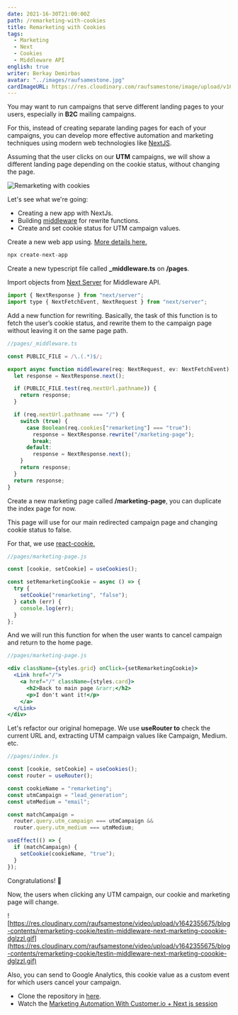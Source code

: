 ```yaml
---
date: 2021-16-30T21:00:00Z
path: /remarketing-with-cookies
title: Remarketing with Cookies
tags:
  - Marketing
  - Next
  - Cookies
  - Middleware API
english: true
writer: Berkay Demirbas
avatar: "../images/raufsamestone.jpg"
cardImageURL: https://res.cloudinary.com/raufsamestone/image/upload/v1642357843/blog-contents/remarketing-cookie/ofraawmgxed6k7wz1gkv.png
---
```


You may want to run campaigns that serve different landing pages to your users, especially in **B2C** mailing campaigns.

For this, instead of creating separate landing pages for each of your campaigns, you can develop more effective automation and marketing techniques using modern web technologies like [NextJS](https://nextjs.org/).

Assuming that the user clicks on our **UTM** campaigns, we will show a different landing page depending on the cookie status, without changing the page.

![Remarketing with cookies](https://res.cloudinary.com/raufsamestone/image/upload/v1642353975/blog-contents/remarketing-cookie/pg5hxxbpqsvmhncor0ub.png)

Let's see what we're going:

- Creating a new app with NextJs.
- Building [middleware](https://nextjs.org/docs/middleware) for rewrite functions.
- Create and set cookie status for UTM campaign values.

Create a new web app using. [More details here.](https://nextjs.org/learn/basics/create-nextjs-app/setup)

```jsx
npx create-next-app
```

Create a new typescript file called **\_middleware.ts** on **/pages**.

Import objects from [Next Server](https://nextjs.org/docs/api-reference/next/server) for Middleware API.

```jsx
import { NextResponse } from "next/server";
import type { NextFetchEvent, NextRequest } from "next/server";
```

Add a new function for rewriting. Basically, the task of this function is to fetch the user’s cookie status, and rewrite them to the campaign page without leaving it on the same page path.

```jsx
//pages/_middleware.ts

const PUBLIC_FILE = /\.(.*)$/;

export async function middleware(req: NextRequest, ev: NextFetchEvent) {
  let response = NextResponse.next();

  if (PUBLIC_FILE.test(req.nextUrl.pathname)) {
    return response;
  }

  if (req.nextUrl.pathname === "/") {
    switch (true) {
      case Boolean(req.cookies["remarketing"] === "true"):
        response = NextResponse.rewrite("/marketing-page");
        break;
      default:
        response = NextResponse.next();
    }
    return response;
  }
  return response;
}
```

Create a new marketing page called **/marketing-page**, you can duplicate the index page for now.

This page will use for our main redirected campaign page and changing cookie status to false.

For that, we use [react-cookie.](https://www.npmjs.com/package/react-cookie)

```jsx
//pages/marketing-page.js

const [cookie, setCookie] = useCookies();

const setRemarketingCookie = async () => {
  try {
    setCookie("remarketing", "false");
  } catch (err) {
    console.log(err);
  }
};
```

And we will run this function for when the user wants to cancel campaign and return to the home page.

```jsx
//pages/marketing-page.js

<div className={styles.grid} onClick={setRemarketingCookie}>
  <Link href="/">
    <a href="/" className={styles.card}>
      <h2>Back to main page &rarr;</h2>
      <p>I don't want it!</p>
    </a>
  </Link>
</div>
```

Let's refactor our original homepage. We use **useRouter to** check the current URL and, extracting UTM campaign values like Campaign, Medium. etc.

```jsx
//pages/index.js

const [cookie, setCookie] = useCookies();
const router = useRouter();

const cookieName = "remarketing";
const utmCampaign = "lead_generation";
const utmMedium = "email";

const matchCampaign =
  router.query.utm_campaign === utmCampaign &&
  router.query.utm_medium === utmMedium;

useEffect(() => {
  if (matchCampaign) {
    setCookie(cookieName, "true");
  }
});
```

Congratulations! 🎉

Now, the users when clicking any UTM campaign, our cookie and marketing page will change.

![https://res.cloudinary.com/raufsamestone/video/upload/v1642355675/blog-contents/remarketing-cookie/testin-middleware-next-marketing-coookie-dglzzl.gif](https://res.cloudinary.com/raufsamestone/video/upload/v1642355675/blog-contents/remarketing-cookie/testin-middleware-next-marketing-coookie-dglzzl.gif)

Also, you can send to Google Analytics, this cookie value as a custom event for which users cancel your campaign.

- Clone the repository in [here](https://github.com/raufsamestone/next-middleware-remarketing-with-cookie).
- Watch the [Marketing Automation With Customer.io + Next js session](https://www.youtube.com/watch?v=PIOMMQuwq8Y)
